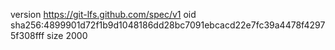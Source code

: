 version https://git-lfs.github.com/spec/v1
oid sha256:4899901d72f1b9d1048186dd28bc7091ebcacd22e7fc39a4478f42975f308fff
size 2000
